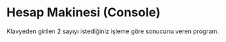 # Hesap Makinesi (Console)
Klavyeden girilen 2 sayıyı istediğiniz işleme göre sonucunu veren program.
